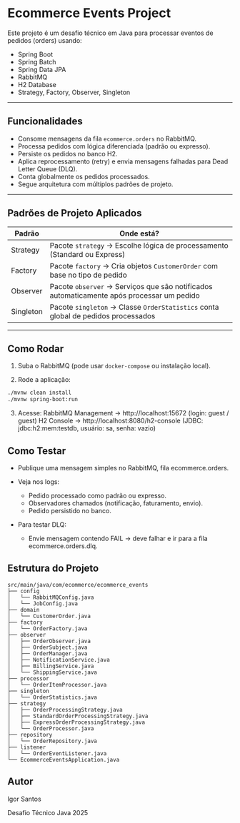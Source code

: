 # Ecommerce Events Project

Este projeto é um desafio técnico em Java para processar eventos de pedidos (orders) usando:
- Spring Boot  
- Spring Batch  
- Spring Data JPA  
- RabbitMQ  
- H2 Database  
- Strategy, Factory, Observer, Singleton

---

## Funcionalidades

- Consome mensagens da fila `ecommerce.orders` no RabbitMQ.
- Processa pedidos com lógica diferenciada (padrão ou expresso).
- Persiste os pedidos no banco H2.
- Aplica reprocessamento (retry) e envia mensagens falhadas para Dead Letter Queue (DLQ).
- Conta globalmente os pedidos processados.
- Segue arquitetura com múltiplos padrões de projeto.

---

## Padrões de Projeto Aplicados

| Padrão       | Onde está?                                                                                      |
|--------------|-------------------------------------------------------------------------------------------------|
| Strategy     | Pacote `strategy` → Escolhe lógica de processamento (Standard ou Express)                       |
| Factory      | Pacote `factory` → Cria objetos `CustomerOrder` com base no tipo de pedido                      |
| Observer     | Pacote `observer` → Serviços que são notificados automaticamente após processar um pedido       |
| Singleton    | Pacote `singleton` → Classe `OrderStatistics` conta global de pedidos processados               |

---

## Como Rodar

1. Suba o RabbitMQ (pode usar `docker-compose` ou instalação local).

2. Rode a aplicação:
```bash
./mvnw clean install
./mvnw spring-boot:run
```

3. Acesse:
RabbitMQ Management → http://localhost:15672 (login: guest / guest)
H2 Console → http://localhost:8080/h2-console (JDBC: jdbc:h2:mem:testdb, usuário: sa, senha: vazio)

## Como Testar
- Publique uma mensagem simples no RabbitMQ, fila ecommerce.orders.

- Veja nos logs:
  - Pedido processado como padrão ou expresso.
  - Observadores chamados (notificação, faturamento, envio).
  - Pedido persistido no banco.

- Para testar DLQ:
  - Envie mensagem contendo FAIL → deve falhar e ir para a fila ecommerce.orders.dlq.

## Estrutura do Projeto
```
src/main/java/com/ecommerce/ecommerce_events
├── config
│   └── RabbitMQConfig.java
│   └── JobConfig.java
├── domain
│   └── CustomerOrder.java
├── factory
│   └── OrderFactory.java
├── observer
│   ├── OrderObserver.java
│   ├── OrderSubject.java
│   ├── OrderManager.java
│   ├── NotificationService.java
│   ├── BillingService.java
│   └── ShippingService.java
├── processor
│   └── OrderItemProcessor.java
├── singleton
│   └── OrderStatistics.java
├── strategy
│   ├── OrderProcessingStrategy.java
│   ├── StandardOrderProcessingStrategy.java
│   ├── ExpressOrderProcessingStrategy.java
│   └── OrderProcessor.java
├── repository
│   └── OrderRepository.java
├── listener
│   └── OrderEventListener.java
└── EcommerceEventsApplication.java
```

## Autor
Igor Santos

Desafio Técnico Java 2025